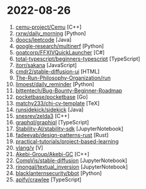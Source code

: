 # 2022-08-26

1. [cemu-project/Cemu](https://github.com/cemu-project/Cemu "Cemu is a Wii U emulator") [C++]
2. [rxrw/daily_morning](https://github.com/rxrw/daily_morning "给别人家的女朋友发早安") [Python]
3. [doocs/leetcode](https://github.com/doocs/leetcode "😏 LeetCode solutions in any programming language | 多种编程语言实现 LeetCode、《剑指 Offer（第 2 版）》、《程序员面试金典（第 6 版）》题解") [Java]
4. [google-research/multinerf](https://github.com/google-research/multinerf "A Code Release for Mip-NeRF 360, Ref-NeRF, and RawNeRF") [Python]
5. [goatcorp/FFXIVQuickLauncher](https://github.com/goatcorp/FFXIVQuickLauncher "Custom launcher for FFXIV") [C#]
6. [total-typescript/beginners-typescript](https://github.com/total-typescript/beginners-typescript "Exercises for beginners in TypeScript") [TypeScript]
7. [itorr/sakana](https://github.com/itorr/sakana "🐟「Sakana!」石蒜虚拟器") [JavaScript]
8. [cmdr2/stable-diffusion-ui](https://github.com/cmdr2/stable-diffusion-ui "A simple way to install and use Stable Diffusion on your own computer. Provides a browser UI for generating images from text prompts and images. Just enter your text prompt, and see the generated image.") [HTML]
9. [The-Run-Philosophy-Organization/run](https://github.com/The-Run-Philosophy-Organization/run "润学全球官方指定GITHUB，整理润学宗旨、纲领、理论和各类润之实例；解决为什么润，润去哪里，怎么润三大问题； 并成为新中国人的核心宗教，核心信念。") 
10. [limoest/daily_reminder](https://github.com/limoest/daily_reminder "微信公众号全自动每日推送") [Python]
11. [bittentech/Bug-Bounty-Beginner-Roadmap](https://github.com/bittentech/Bug-Bounty-Beginner-Roadmap "This is a resource factory for anyone looking forward to starting bug hunting and would require guidance as a beginner.") 
12. [pocketbase/pocketbase](https://github.com/pocketbase/pocketbase "Open Source realtime backend in 1 file") [Go]
13. [matchy233/chi-cv-template](https://github.com/matchy233/chi-cv-template "🤩 Rip-off of skyzh's CV") [TeX]
14. [runsidekick/sidekick](https://github.com/runsidekick/sidekick "Free and open-source live application debugger. Like chrome dev tools but for your backend") [Java]
15. [snesrev/zelda3](https://github.com/snesrev/zelda3 "") [C++]
16. [graphql/graphiql](https://github.com/graphql/graphiql "GraphiQL & the GraphQL LSP Reference Ecosystem for building browser & IDE tools.") [TypeScript]
17. [Stability-AI/stability-sdk](https://github.com/Stability-AI/stability-sdk "SDK for interacting with stability.ai APIs (e.g. stable diffusion inference)") [JupyterNotebook]
18. [fadeevab/design-patterns-rust](https://github.com/fadeevab/design-patterns-rust "Rust examples for all 23 classic GoF design patterns, and even a little more") [Rust]
19. [practical-tutorials/project-based-learning](https://github.com/practical-tutorials/project-based-learning "Curated list of project-based tutorials") 
20. [vlang/v](https://github.com/vlang/v "Simple, fast, safe, compiled language for developing maintainable software. Compiles itself in <1s with zero library dependencies. Supports automatic C => V translation. https://vlang.io") [V]
21. [Akebi-Group/Akebi-GC](https://github.com/Akebi-Group/Akebi-GC "The great software for some game that exploiting anime girls (and boys).") [C++]
22. [CompVis/stable-diffusion](https://github.com/CompVis/stable-diffusion "") [JupyterNotebook]
23. [rinongal/textual_inversion](https://github.com/rinongal/textual_inversion "") [JupyterNotebook]
24. [blacklanternsecurity/bbot](https://github.com/blacklanternsecurity/bbot "OSINT automation for hackers.") [Python]
25. [apify/crawlee](https://github.com/apify/crawlee "Crawlee—A web scraping and browser automation library for Node.js that helps you build reliable crawlers. Fast.") [TypeScript]
